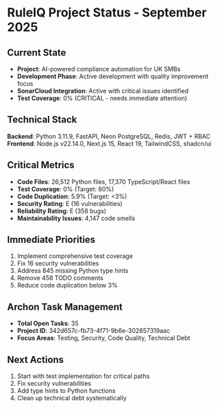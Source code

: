 # RuleIQ Project Status - September 2025

## Current State
- **Project**: AI-powered compliance automation for UK SMBs
- **Development Phase**: Active development with quality improvement focus
- **SonarCloud Integration**: Active with critical issues identified
- **Test Coverage**: 0% (CRITICAL - needs immediate attention)

## Technical Stack
**Backend**: Python 3.11.9, FastAPI, Neon PostgreSQL, Redis, JWT + RBAC
**Frontend**: Node.js v22.14.0, Next.js 15, React 19, TailwindCSS, shadcn/ui

## Critical Metrics
- **Code Files**: 26,512 Python files, 17,370 TypeScript/React files
- **Test Coverage**: 0% (Target: 80%)
- **Code Duplication**: 5.9% (Target: <3%)
- **Security Rating**: E (16 vulnerabilities)
- **Reliability Rating**: E (358 bugs)
- **Maintainability Issues**: 4,147 code smells

## Immediate Priorities
1. Implement comprehensive test coverage
2. Fix 16 security vulnerabilities
3. Address 845 missing Python type hints
4. Remove 458 TODO comments
5. Reduce code duplication below 3%

## Archon Task Management
- **Total Open Tasks**: 35
- **Project ID**: 342d657c-fb73-4f71-9b6e-302857319aac
- **Focus Areas**: Testing, Security, Code Quality, Technical Debt

## Next Actions
1. Start with test implementation for critical paths
2. Fix security vulnerabilities
3. Add type hints to Python functions
4. Clean up technical debt systematically